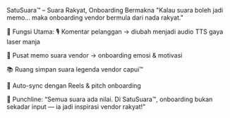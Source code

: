 SatuSuara™ – Suara Rakyat, Onboarding Bermakna
"Kalau suara boleh jadi memo... maka onboarding vendor bermula dari nada rakyat."

🧠 Fungsi Utama:
🎙️ Komentar pelanggan → diubah menjadi audio TTS gaya laser manja

📢 Pusat memo suara vendor → onboarding emosi & motivasi

📚 Ruang simpan suara legenda vendor capui™

🔁 Auto-sync dengan Reels & pitch onboarding

💬 Punchline:
“Semua suara ada nilai. Di SatuSuara™, onboarding bukan sekadar input — ia jadi inspirasi vendor rakyat!”
